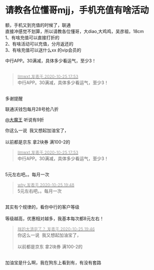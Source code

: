 # 请教各位懂哥mjj，手机充值有啥活动


额，手机又到充值的时候了，联通<br />
直接冲感觉不划算，所以请教各位懂哥，大diao,大鸡鸡，吴彦祖，18cm<br />
1、有啥充值可以直接打折的<br />
2、有啥活动可以充值，分月返还的<br />
3、有啥充值可以送什么xx 的vip会员的

中行APP。30满减，具体多少看运气，至少3！<br />
<br />
<img src="static/image/smiley/default/lol.gif" smilieid="12" border="0" alt="" /><img src="static/image/smiley/default/lol.gif" smilieid="12" border="0" alt="" /><img src="static/image/smiley/default/lol.gif" smilieid="12" border="0" alt="" />

<div class="quote"><blockquote><font size="2"><a href="https://www.hostloc.com/forum.php?mod=redirect&amp;goto=findpost&amp;pid=9350575&amp;ptid=758328" target="_blank"><font color="#999999">llmwxt 发表于 2020-10-25 17:53</font></a></font><br />
中行APP。30满减，具体多少看运气，至少3！</blockquote></div><br />
多谢提醒

联通沃钱包每月28号抢八折

<a href="https://www.hostloc.com/home.php?mod=space&amp;uid=25364" target="_blank">@大魔王</a> 听说有9折

你这么一说&nbsp;&nbsp;我又想起加油宝了，<br />
<br />
以前都是京东 拿2块券 满100-2的

<div class="quote"><blockquote><font size="2"><a href="https://www.hostloc.com/forum.php?mod=redirect&amp;goto=findpost&amp;pid=9350575&amp;ptid=758328" target="_blank"><font color="#999999">llmwxt 发表于 2020-10-25 17:53</font></a></font><br />
中行APP。30满减，具体多少看运气，至少3！</blockquote></div><br />
5元左右吧。。每月一次

<div class="quote"><blockquote><font size="2"><a href="https://www.hostloc.com/forum.php?mod=redirect&amp;goto=findpost&amp;pid=9350998&amp;ptid=758328" target="_blank"><font color="#999999">why 发表于 2020-10-25 19:48</font></a></font><br />
5元左右吧。。每月一次</blockquote></div><br />
其实有个规律的，看你中行的客户等级<br />
<br />
等级越高，优惠相对越多，我基本每次都8元左右！

<div class="quote"><blockquote><font size="2"><a href="https://www.hostloc.com/forum.php?mod=redirect&amp;goto=findpost&amp;pid=9350989&amp;ptid=758328" target="_blank"><font color="#999999">朕的大清完了？ 发表于 2020-10-25 19:46</font></a></font><br />
你这么一说&nbsp;&nbsp;我又想起加油宝了，<br />
<br />
以前都是京东 拿2块券 满100-2的</blockquote></div><br />
加油宝是什么啊，我在狗东上看到有，有没有套路<img id="aimg_hYGkt" onclick="zoom(this, this.src, 0, 0, 0)" class="zoom" src="https://cdn.jsdelivr.net/gh/hishis/forum-master/public/images/patch.gif" onmouseover="img_onmouseoverfunc(this)" onload="thumbImg(this)" border="0" alt="" />
